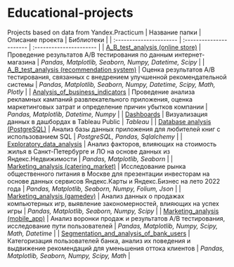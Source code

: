 # Educational-projects
Projects based on data from Yandex.Practicum
| Название папки | Описание проекта | Библиотеки | 
| :---------------------- | :---------------------- | :---------------------- |
| [A_B_test_analysis (online store)](https://github.com/LudaKononenko/Educational-projects/tree/main/A_B_test_analysis) | Проведение результатов A/B тестирования по данным интернет-магазина | *Pandas, Matplotlib, Seaborn, Numpy, Datetime, Scipy* | 
| [A_B_test_analysis (recommendation system)](https://github.com/LudaKononenko/Educational-projects/tree/main/A_B_test_analysis%20(recommendation%20system)) | Оценка результатов A/B тестирования, связанных с внедрением улучшенной рекомендательной системы | *Pandas, Matplotlib, Seaborn, Numpy, Datetime, Scipy, Math, Plotly* |
| [Analysis_of_business_indicators](https://github.com/LudaKononenko/Educational-projects/tree/main/Analysis_of_business_indicators) | Проведение анализа рекламных кампаний развлекательного приложения, оценка маркетинговых затрат и определение причин убытков компании | *Pandas, Matplotlib, Datetime, Numpy* |
| [Dashboards](https://github.com/LudaKononenko/Educational-projects/tree/main/Dashboards%20(Tableau)) | Визуализация данных в дашбордах в Tableau Public | *Tableau* |
| [Database analysis (PostgreSQL)](https://github.com/LudaKononenko/Educational-projects/tree/main/Database%20analysis%20(PostgreSQL)) | Анализ базы данных приложения для любителей книг с использованием SQL | *PostgreSQL, Pandas, Sqlalchemy* |
| [Exploratory_data_analysis](https://github.com/LudaKononenko/Educational-projects/tree/main/Exploratory_data_analysis) | Анализ факторов, влияющих на стоимость жилья в Санкт-Петербурге и ЛО на основе данных из Яндекс.Недвижимости |  *Pandas, Matplotlib, Seaborn* |
| [Marketing_analysis (catering_market)](https://github.com/LudaKononenko/Educational-projects/tree/main/Marketing_analysis%20(catering_market)) | Исследование рынка общественного питания в Москве для презентации инвесторам на основе данных сервисов Яндекс.Карты и Яндекс.Бизнес на лето 2022 года | *Pandas, Matplotlib, Seaborn, Numpy, Folium, Json* |
| [Marketing_analysis (gamedev)](https://github.com/LudaKononenko/Educational-projects/tree/main/Marketing_analysis%20(gamedev)) | Анализ данных о продажах компьютерных игр, выявление закономерностей, влияющих на успех игры | *Pandas, Matplotlib, Seaborn, Numpy, Scipy* |
| [Marketing_analysis (mobile_app)](https://github.com/LudaKononenko/Educational-projects/tree/main/Marketing_analysis%20(mobile_app)) | Анализ воронки продаж и результатов A/B тестирования, исследование пути пользователей | *Pandas, Matplotlib, Numpy, Scipy, Math, Datetime* |
| [Segmentation_and_analysis_of_bank_users](https://github.com/LudaKononenko/Educational-projects/tree/main/Segmentation_and_analysis_of_bank_users) | Категоризация пользователей банка, анализ их поведения и выдвижение рекомендаций для уменьшения оттока клиентов | *Pandas, Matplotlib, Seaborn, Numpy, Scipy, Math* |
